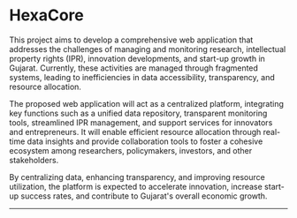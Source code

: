 # HexaCore
This project aims to develop a comprehensive web application that addresses the challenges of managing and monitoring research, intellectual property rights (IPR), innovation developments, and start-up growth in Gujarat. Currently, these activities are managed through fragmented systems, leading to inefficiencies in data accessibility, transparency, and resource allocation.

The proposed web application will act as a centralized platform, integrating key functions such as a unified data repository, transparent monitoring tools, streamlined IPR management, and support services for innovators and entrepreneurs. It will enable efficient resource allocation through real-time data insights and provide collaboration tools to foster a cohesive ecosystem among researchers, policymakers, investors, and other stakeholders.

By centralizing data, enhancing transparency, and improving resource utilization, the platform is expected to accelerate innovation, increase start-up success rates, and contribute to Gujarat's overall economic growth.

<hr>
